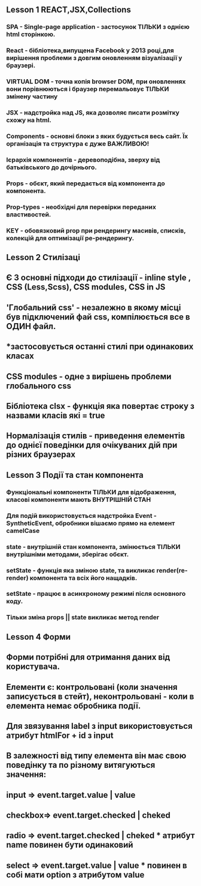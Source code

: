 ## Lesson 1 REACT,JSX,Collections

### SPA - Single-page application - застосунок ТІЛЬКИ з однією html сторінкою.

### React - бібліотека,випущена Facebook у 2013 році,для вирішення проблеми з довгим оновленням візуалізації у браузері.

### VIRTUAL DOM - точна копія browser DOM, при оновленнях вони порівнюються і браузер перемальовує ТІЛЬКИ змінену частину

### JSX - надстройка над JS, яка дозволяє писати розмітку схожу на html.

### Components - основні блоки з яких будується весь сайт. Їх організація та структура є дуже ВАЖЛИВОЮ!

### Ієрархія компонентів - деревоподібна, зверху від батьківського до дочірнього.

### Props - обєкт, який передається від компонента до компонента.

 ### Prop-types - необхідні для перевірки переданих властивостей.

 ### KEY - обовязковий prop при рендерингу масивів, списків, колекцій для оптимізації ре-рендерингу.

 ## Lesson 2 Стилізаці

 ## Є 3 основні підходи до стилізації - inline style , CSS (Less,Scss), CSS modules, CSS in JS

 ## 'Глобальний css' - незалежно в якому місці був підключений фай css, компілюється все в ОДИН файл.

 ## \*застосовується останні стилі при одинакових класах

 ## CSS modules - одне з вирішень проблеми глобального css

 ## Бібліотека clsx - функція яка повертає строку з назвами класів які = true

 ## Нормалізація стилів - приведення елементів до однієї поведінки для очікуваних дій при різних браузерах

 ## Lesson 3 Події та стан компонента

 ### Функціональні компоненти ТІЛЬКИ для відображення, класові компоненти мають ВНУТРІШНІЙ СТАН

 ### Для подій використовується надстройка Event - SyntheticEvent, обробники вішаємо прямо на елемент camelCase

 ### state - внутрішній стан компонента, змінюється ТІЛЬКИ внутрішніми методами, зберігає обєкт.

 ### setState - функція яка зміною state, та викликає render(re-render) компонента та всіх його нащадків.

 ### setState - працює в асинхроному режимі після основного коду.

 ### Тільки зміна props || state викликає метод render

## Lesson 4 Форми

 ## Форми потрібні для отримання даних від користувача.

 ## Елементи є: контрольовані (коли значення записується в стейт), неконтрольовані - коли в елемента немає обробника події.

 ## Для звязування label з input використовується атрибут htmlFor + id з input

 ## В залежності від типу елемента він має свою поведінку та по різному витягуються значення:

 ## input => event.target.value | value

 ## checkbox=> event.target.checked | cheked

 ## radio => event.target.checked | cheked \* атрибут name повинен бути одинаковий

 ## select => event.target.value | value \* повинен в собі мати option з атрибутом value